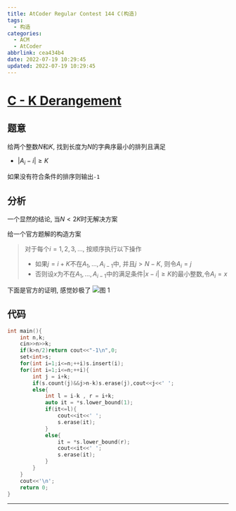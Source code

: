```yaml
---
title: AtCoder Regular Contest 144 C(构造)
tags:
  - 构造
categories:
  - ACM
  - AtCoder
abbrlink: cea434b4
date: 2022-07-19 10:29:45
updated: 2022-07-19 10:29:45
---
```


<!-- more -->

# [C - K Derangement](https://atcoder.jp/contests/arc144/tasks/arc144_c)

## 题意

给两个整数$N$和$K$, 找到长度为$N$的字典序最小的排列且满足
- $\left|A_i-i \right|\ge K$

如果没有符合条件的排序则输出`-1`

## 分析

一个显然的结论, 当$N < 2K$时无解决方案

给一个官方题解的构造方案
> 对于每个$i= 1,2,3,\dots$, 按顺序执行以下操作
> - 如果$j = i+K$不在$A_1, \dots ,A_{i-1}$中, 并且$j>N-K$, 则令$A_i=j$
> - 否则设$x$为不在$A_1, \dots ,A_{i-1}$中的满足条件$\left|x-i \right|\ge K$的最小整数,令$A_i=x$

下面是官方的证明, 感觉妙极了
![图 1](1658198577669.png)  

## 代码

``` cpp
int main(){
    int n,k;
    cin>>n>>k;
    if(k>n/2)return cout<<"-1\n",0;
    set<int>s;
    for(int i=1;i<=n;++i)s.insert(i);
    for(int i=1;i<=n;++i){
        int j = i+k;
        if(s.count(j)&&j>n-k)s.erase(j),cout<<j<<' ';
        else{
            int l = i-k , r = i+k;
            auto it = *s.lower_bound(1);
            if(it<=l){
                cout<<it<<' ';
                s.erase(it);
            }
            else{
                it = *s.lower_bound(r);
                cout<<it<<' ';
                s.erase(it);
            }
        }
    }
    cout<<'\n';
    return 0;
}
```
---

<!-- Q.E.D. -->
